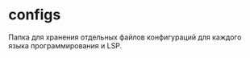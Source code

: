 # configs

Папка для хранения отдельных файлов конфигураций для каждого языка программирования и LSP.
